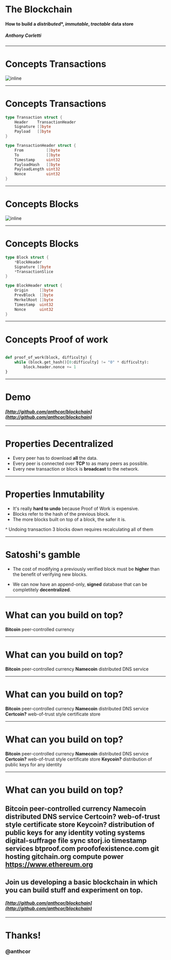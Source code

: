 # The Blockchain

#### How to build a *distributed**, *immutable*, *tractable* data store
##### Anthony Corletti

---

# **Concepts** Transactions

![inline](https://1-ps.googleusercontent.com/s/www.igvita.com/posts/14/xtransaction-pki.png.pagespeed.ic.elb9fXIUMa.png)

---

# **Concepts** Transactions

```go
type Transaction struct {
	Header    TransactionHeader
	Signature []byte
	Payload   []byte
}

type TransactionHeader struct {
	From          []byte
	To            []byte
	Timestamp     uint32
	PayloadHash   []byte
	PayloadLength uint32
	Nonce         uint32
}
```

---


# **Concepts** Blocks

![inline](https://1-ps.googleusercontent.com/s/www.igvita.com/posts/14/xblockchain-full.png.pagespeed.ic.r5GP2Rwqya.png)

---

# **Concepts** Blocks

```go
type Block struct {
	*BlockHeader
	Signature []byte
	*TransactionSlice
}

type BlockHeader struct {
	Origin     []byte
	PrevBlock  []byte
	MerkelRoot []byte
	Timestamp  uint32
	Nonce      uint32
}
```

---

# **Concepts** Proof of work

```python

def proof_of_work(block, difficulty) {
	while (block.get_hash()[0:difficulty] != "0" * difficulty):
		block.header.nonce += 1
}
```

---

# Demo

#### *[http://github.com/anthcor/blockchain](http://github.com/anthcor/blockchain)*

---

# **Properties** Decentralized

* Every peer has to download **all** the data.
* Every peer is connected over **TCP** to as many peers as possible.
* Every new transaction or block is **broadcast** to the network.

---

# **Properties** Inmutability

* It's really **hard to undo** because Proof of Work is expensive.
* Blocks refer to the hash of the previous block.
* The more blocks built on top of a block, the safer it is.


^ Undoing transaction 3 blocks down requires recalculating all of them

---

# Satoshi's gamble

* The cost of modifying a previously verified block must be **higher** than the benefit of verifying new blocks.

* We can now have an append-only, **signed** database that can be completitely **decentralized**.

---

# What can you build on top?

**Bitcoin** peer-controlled currency

---
# What can you build on top?

**Bitcoin** peer-controlled currency
**Namecoin** distributed DNS service

---

# What can you build on top?

**Bitcoin** peer-controlled currency
**Namecoin** distributed DNS service
**Certcoin?** web-of-trust style certificate store

---

# What can you build on top?

**Bitcoin** peer-controlled currency
**Namecoin** distributed DNS service
**Certcoin?** web-of-trust style certificate store
**Keycoin?** distribution of public keys for any identity

---

# What can you build on top?

**Bitcoin** peer-controlled currency
**Namecoin** distributed DNS service
**Certcoin?** web-of-trust style certificate store
**Keycoin?** distribution of public keys for any identity
**voting systems** digital-suffrage
**file sync** storj.io
**timestamp services** btproof.com proofofexistence.com
**git hosting** gitchain.org
**compute power** https://www.ethereum.org
---

## Join us developing a basic blockchain in which you can **build stuff** and **experiment** on top.

#### *[http://github.com/anthcor/blockchain](http://github.com/anthcor/blockchain)*

---

# Thanks!

### @anthcor
